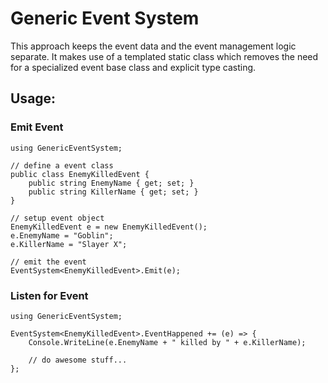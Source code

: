 # Generic Event System

This approach keeps the event data and the event management logic separate. It makes use of a templated static class which removes the need for a specialized event base class and explicit type casting.

## Usage:

### Emit Event

    using GenericEventSystem;

    // define a event class
    public class EnemyKilledEvent {
	    public string EnemyName { get; set; }
	    public string KillerName { get; set; }
    }

    // setup event object
    EnemyKilledEvent e = new EnemyKilledEvent();
    e.EnemyName = "Goblin";
    e.KillerName = "Slayer X";

    // emit the event
    EventSystem<EnemyKilledEvent>.Emit(e);

### Listen for Event

    using GenericEventSystem;

    EventSystem<EnemyKilledEvent>.EventHappened += (e) => {
        Console.WriteLine(e.EnemyName + " killed by " + e.KillerName);

        // do awesome stuff...
    };